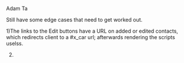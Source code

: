 Adam Ta

Still have some edge cases that need to get worked out. 

1)The links to the Edit buttons have a URL on added or edited contacts, which redirects client to a #x_car url; afterwards rendering the scripts uselss.

2)